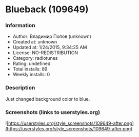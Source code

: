 # Blueback (109649)

### Information
- Author: Владимир Попов (unknown)
- Created at: unknown
- Updated at: 1/24/2015, 9:34:25 AM
- License: NO-REDISTRIBUTION
- Category: radiotunes
- Rating: undefined
- Total installs: 89
- Weekly installs: 0


### Description
Just changed background color to blue.


### Screenshots (links to userstyles.org)
![https://userstyles.org/style_screenshots/109649-after.png](https://userstyles.org/style_screenshots/109649-after.png)


